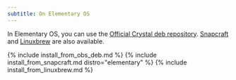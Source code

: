 ```yaml
---
subtitle: On Elementary OS
---
```


In Elementary OS, you can use the [Official Crystal deb repository](#official-crystal-deb-repository). [Snapcraft](#snapcraft) and [Linuxbrew](#linuxbrew) are also available.

{% include install_from_obs_deb.md %}
{% include install_from_snapcraft.md distro="elementary" %}
{% include install_from_linuxbrew.md %}
